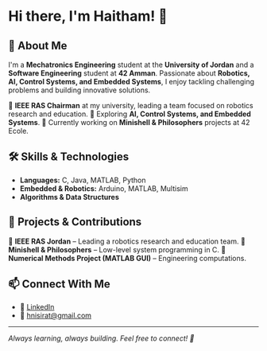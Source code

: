 # Hi there, I'm Haitham! 👋

## 🚀 About Me

I'm a **Mechatronics Engineering** student at the **University of Jordan** and a **Software Engineering** student at **42 Amman**. Passionate about **Robotics, AI, Control Systems, and Embedded Systems**, I enjoy tackling challenging problems and building innovative solutions.

📌 **IEEE RAS Chairman** at my university, leading a team focused on robotics research and education.
📌 Exploring **AI, Control Systems, and Embedded Systems**.
📌 Currently working on **Minishell & Philosophers** projects at 42 Ecole.

## 🛠️ Skills & Technologies

- **Languages:** C, Java, MATLAB, Python
- **Embedded & Robotics:** Arduino, MATLAB, Multisim
- **Algorithms & Data Structures**

## 📌 Projects & Contributions

🔹 **IEEE RAS Jordan** – Leading a robotics research and education team.
🔹 **Minishell & Philosophers** – Low-level system programming in C.
🔹 **Numerical Methods Project (MATLAB GUI)** – Engineering computations.

## 📫 Connect With Me

- 💼 [LinkedIn]([https://www.linkedin.com/in/haitham-your-profile](https://www.linkedin.com/in/haitham-nisirat-437bab269/))
- 📧 hnisirat@gmail.com

---

_Always learning, always building. Feel free to connect! 🚀_
